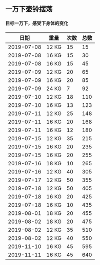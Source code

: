 ## 一万下壶铃摆荡

#### 目标一万下，感受下身体的变化

|日期|重量|次数|总数|
|---|---|---|---|
|2019-07-08|12 KG|15|15
|2019-07-08|16 KG|15|30
|2019-07-08|16 KG|15|45
|2019-07-09|12 KG|20|65
|2019-07-09|16 KG|20|85
|2019-07-09|24 KG|7|92
|2019-07-10|12 KG|18|110
|2019-07-10|16 KG|13|123
|2019-07-11|12 KG|25|148
|2019-07-11|16 KG|20|168
|2019-07-11|16 KG|12|180
|2019-07-15|12 KG|35|215
|2019-07-15|16 KG|20|235
|2019-07-15|16 KG|20|255
|2019-07-16|18 KG|10|265
|2019-07-16|12 KG|40|305
|2019-07-17|12 KG|50|355
|2019-07-18|12 KG|50|405
|2019-07-18|16 KG|20|425
|2019-07-18|16 KG|10|435
|2019-08-01|18 KG|20|455
|2019-08-02|18 KG|20|475
|2019-08-02|12 KG|35|510
|2019-08-02|12 KG|40|550
|2019-11-10|16 KG|45|595
|2019-11-11|16 KG|45|640
